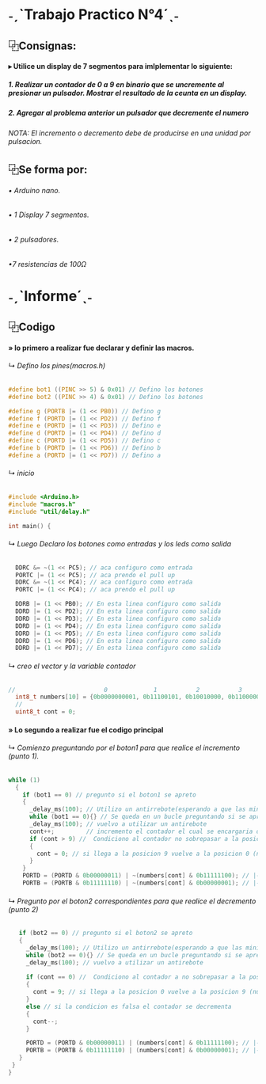 # ˗ˏˋTrabajo Practico N°4´ˎ˗
## ⿻Consignas:
#### ▸ Utilice un display de 7 segmentos para imlplementar lo siguiente:
##### 1. Realizar un contador de 0 a 9 en binario que se uncremente al presionar un pulsador. Mostrar el resultado de la ceunta en un display.
##### 2. Agregar al problema anterior un pulsador que decremente el numero
###### NOTA: El incremento o decremento debe de producirse en una unidad por pulsacion.

## ⿻Se forma por:
###### • Arduino nano.

###### • 1 Display 7 segmentos.

###### • 2 pulsadores.

###### •7 resistencias de 100Ω

# ˗ˏˋInforme´ˎ˗
 
 ##  ⿻Codigo 
#### » lo primero a realizar fue declarar y definir las macros.
###### ↳ Defino los pines(macros.h)
```c
#define bot1 ((PINC >> 5) & 0x01) // Defino los botones
#define bot2 ((PINC >> 4) & 0x01) // Defino los botones

#define g (PORTB |= (1 << PB0)) // Defino g
#define f (PORTD |= (1 << PD2)) // Defino f
#define e (PORTD |= (1 << PD3)) // Defino e
#define d (PORTD |= (1 << PD4)) // Defino d
#define c (PORTD |= (1 << PD5)) // Defino c
#define b (PORTD |= (1 << PD6)) // Defino b
#define a (PORTD |= (1 << PD7)) // Defino a
```
###### ↳ inicio
```c
#include <Arduino.h>
#include "macros.h"
#include "util/delay.h"

int main() {
```
###### ↳ Luego Declaro los botones como entradas y los leds como salida
```c
  DDRC &= ~(1 << PC5); // aca configuro como entrada
  PORTC |= (1 << PC5); // aca prendo el pull up
  DDRC &= ~(1 << PC4); // aca configuro como entrada
  PORTC |= (1 << PC4); // aca prendo el pull up

  DDRB |= (1 << PB0); // En esta linea configuro como salida
  DDRD |= (1 << PD2); // En esta linea configuro como salida
  DDRD |= (1 << PD3); // En esta linea configuro como salida
  DDRD |= (1 << PD4); // En esta linea configuro como salida
  DDRD |= (1 << PD5); // En esta linea configuro como salida
  DDRD |= (1 << PD6); // En esta linea configuro como salida
  DDRD |= (1 << PD7); // En esta linea configuro como salida
```
###### ↳ creo el vector y la variable contador
```c
//                         0             1           2           3           4           5           6           7           8          9
  int8_t numbers[10] = {0b0000000001, 0b11100101, 0b10010000, 0b11000000, 0b01100100, 0b01001000, 0b00001000, 0b11100001, 0b0000000, 0b01100000};// Defino el vector
  //                                                                                                            fedcba g
  uint8_t cont = 0;
```
#### » Lo segundo a realizar fue el codigo principal
###### ↳ Comienzo preguntando por el boton1 para que realice el incremento (punto 1).
```c
while (1)
  {
    if (bot1 == 0) // pregunto si el boton1 se apreto
    {
      _delay_ms(100); // Utilizo un antirrebote(esperando a que las minimas vibraciones que ocacionan las chapitas del boton se detengan y ahi realmente evaluar el estado del boton)
      while (bot1 == 0){} // Se queda en un bucle preguntando si se apreto el boton1 
      _delay_ms(100); // vuelvo a utilizar un antirebote
      cont++;         // incremento el contador el cual se encargaria de ir incrementando los numeros
      if (cont > 9) //  Condiciono al contador no sobrepasar a la posicion 9 (num. 9)
      {
        cont = 0; // si llega a la posicion 9 vuelve a la posicion 0 (num. 0)
      }
    }
    PORTD = (PORTD & 0b00000011) | ~(numbers[cont] & 0b11111100); // |--> ENMASCARAMIENTO: El enmascaramiento sirve para utilizar distintos pines de distintos puertos(PORTD)
    PORTB = (PORTB & 0b11111110) | ~(numbers[cont] & 0b00000001); // |--> ENMASCARAMIENTO: El enmascaramiento sirve para utilizar distintos pines de distintos puertos(PORTB)
```
###### ↳ Pregunto por el boton2 correspondientes para que realice el decremento (punto 2)
 ```c
    if (bot2 == 0) // pregunto si el boton2 se apreto
    {
      _delay_ms(100); // Utilizo un antirrebote(esperando a que las minimas vibraciones que ocacionan las chapitas del boton se detengan y ahi realmente evaluar el estado del boton)
      while (bot2 == 0){} // Se queda en un bucle preguntando si se apreto el boton1 +++
      _delay_ms(100); // vuelvo a utilizar un antirebote
      
      if (cont == 0) //  Condiciono al contador a no sobrepasar a la posicion 0 (num. 0) y asi hacer que no se muestre, en el display, cualquier otro numero el cualno haya configuradop
      {
        cont = 9; // si llega a la posicion 0 vuelve a la posicion 9 (num. 9)
      }
      else // si la condicion es falsa el contador se decrementa
      {
        cont--;
      }

      PORTD = (PORTD & 0b00000011) | (numbers[cont] & 0b11111100); // |--> ENMASCARAMIENTO: El enmascaramiento sirve para utilizar distintos pines de distintos puertos(PORTD)
      PORTB = (PORTB & 0b11111110) | (numbers[cont] & 0b00000001); // |--> ENMASCARAMIENTO: El enmascaramiento sirve para utilizar distintos pines de distintos puertos(PORTB)
    }
  }
}
```


